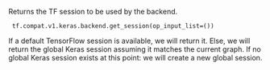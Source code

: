Returns the TF session to be used by the backend.

```
 tf.compat.v1.keras.backend.get_session(op_input_list=())
```
If a default TensorFlow session is available, we will return it.
Else, we will return the global Keras session assuming it matches the current graph.
If no global Keras session exists at this point: we will create a new global session.
